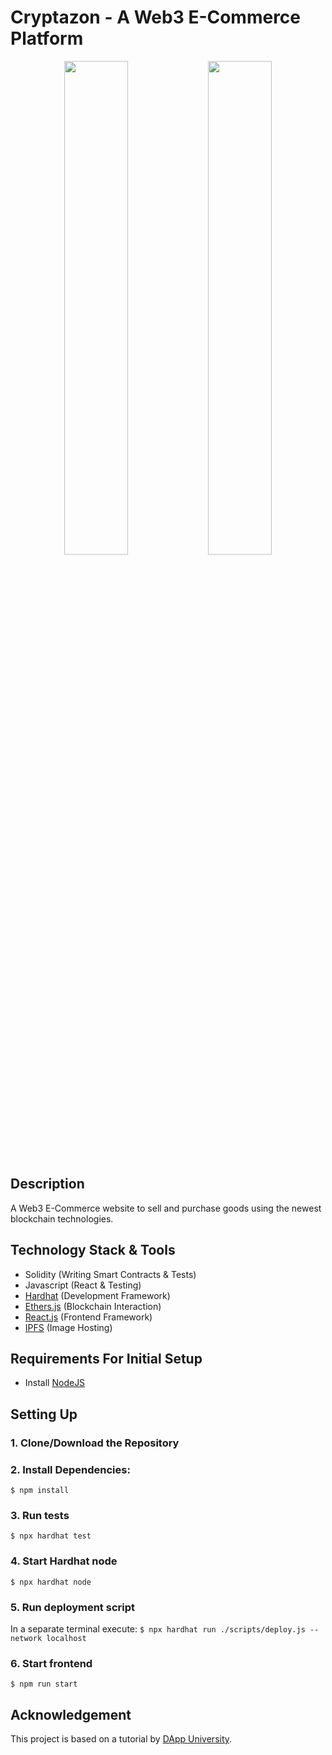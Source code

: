 # Cryptazon - A Web3 E-Commerce Platform

<p float="left" align="middle">
  <img src="https://github.com/barna-bb/cryptazon/assets/64091884/724fae52-faac-40fc-a7f2-4818eba270e3" width=45% height=45%>
  <img src="https://github.com/barna-bb/cryptazon/assets/64091884/e0ad85cf-aec5-42df-a2f9-cb0064e27a3f" width=45% height=45%>
</p>

## Description
A Web3 E-Commerce website to sell and purchase goods using the newest blockchain technologies.

## Technology Stack & Tools

- Solidity (Writing Smart Contracts & Tests)
- Javascript (React & Testing)
- [Hardhat](https://hardhat.org/) (Development Framework)
- [Ethers.js](https://docs.ethers.io/v5/) (Blockchain Interaction)
- [React.js](https://reactjs.org/) (Frontend Framework)
- [IPFS](https://ipfs.tech/) (Image Hosting)

## Requirements For Initial Setup
- Install [NodeJS](https://nodejs.org/en/)

## Setting Up
### 1. Clone/Download the Repository

### 2. Install Dependencies:
`$ npm install`

### 3. Run tests
`$ npx hardhat test`

### 4. Start Hardhat node
`$ npx hardhat node`

### 5. Run deployment script
In a separate terminal execute:
`$ npx hardhat run ./scripts/deploy.js --network localhost`

### 6. Start frontend
`$ npm run start`

## Acknowledgement
This project is based on a tutorial by [DApp University](https://www.youtube.com/@DappUniversity).
